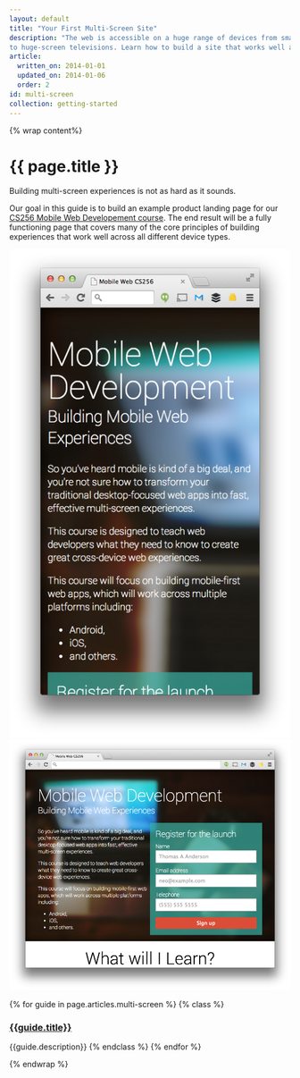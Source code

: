 ```yaml
---
layout: default
title: "Your First Multi-Screen Site"
description: "The web is accessible on a huge range of devices from small-screen phones
to huge-screen televisions. Learn how to build a site that works well across all these devices."
article:
  written_on: 2014-01-01
  updated_on: 2014-01-06
  order: 2
id: multi-screen
collection: getting-started
---
```

{% wrap content%}

# {{ page.title }}

Building multi-screen experiences is not as hard as it sounds. 

Our goal in this guide is to build an example product landing page for our
 [CS256 Mobile Web Developement course](https://www.udacity.com/course/cs256).  The end result will be a fully functioning page
that covers many of the core principles of building experiences that work well
across all different device types.

<div class="clear">
  <img class="g-wide--1 g-medium--half" src="images/narrowsite.png" alt="Narrow Viewport final look" style="max-width: 100%;"><img  class="g-wide--3 g-wide--last g-medium--half g--last" src="images/widesite.png" alt="Narrow Viewport final look" style="max-width: 100%;">
</div>


{% for guide in page.articles.multi-screen %}
{% class %}
### [{{guide.title}}]({{site.baseurl}}{{guide.url}})
{{guide.description}}
{% endclass %}
{% endfor %}

{% endwrap %}
